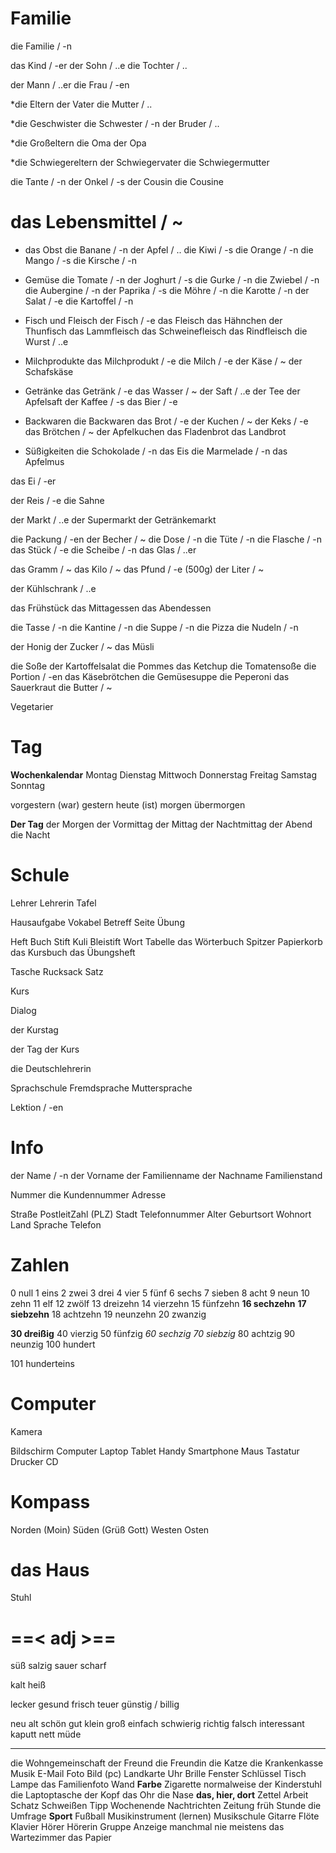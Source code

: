 
# Familie
die Familie / -n

das Kind / -er
der Sohn / ..e
die Tochter / ..

der Mann / ..er
die Frau / -en

*die Eltern
der Vater
die Mutter / ..

*die Geschwister
die Schwester / -n
der Bruder / ..

*die Großeltern
die Oma
der Opa

*die Schwiegereltern
der Schwiegervater
die Schwiegermutter

die Tante / -n
der Onkel / -s
der Cousin
die Cousine



# das Lebensmittel / ~
- das Obst
die Banane / -n
der Apfel / ..
die Kiwi / -s
die Orange / -n
die Mango / -s
die Kirsche / -n

- Gemüse
die Tomate / -n
der Joghurt / -s
die Gurke / -n
die Zwiebel / -n
die Aubergine / -n
der Paprika / -s
die Möhre / -n
die Karotte / -n
der Salat / -e
die Kartoffel / -n

- Fisch und Fleisch
der Fisch / -e
das Fleisch
das Hähnchen
der Thunfisch
das Lammfleisch
das Schweinefleisch
das Rindfleisch
die Wurst / ..e

- Milchprodukte
das Milchprodukt / -e
die Milch / -e
der Käse / ~
der Schafskäse

- Getränke
das Getränk / -e
das Wasser / ~
der Saft / ..e
der Tee
der Apfelsaft
der Kaffee / -s
das Bier / -e

- Backwaren
die Backwaren
das Brot / -e
der Kuchen / ~
der Keks / -e
das Brötchen / ~
der Apfelkuchen
das Fladenbrot
das Landbrot

- Süßigkeiten
die Schokolade / -n
das Eis
die Marmelade / -n
das Apfelmus

das Ei / -er

der Reis / -e
die Sahne

der Markt / ..e
der Supermarkt
der Getränkemarkt

die Packung / -en
der Becher / ~
die Dose / -n
die Tüte / -n
die Flasche / -n
das Stück / -e
die Scheibe / -n
das Glas / ..er

das Gramm / ~
das Kilo / ~
das Pfund / -e (500g)
der Liter / ~

der Kühlschrank / ..e

das Frühstück
das Mittagessen
das Abendessen

die Tasse / -n
die Kantine / -n
die Suppe / -n
die Pizza
die Nudeln / -n

der Honig
der Zucker / ~ 
das Müsli

die Soße
der Kartoffelsalat
die Pommes
das Ketchup
die Tomatensoße
die Portion / -en
das Käsebrötchen
die Gemüsesuppe
die Peperoni
das Sauerkraut
die Butter / ~

Vegetarier




# Tag
**Wochenkalendar**
Montag
Dienstag
Mittwoch
Donnerstag
Freitag
Samstag
Sonntag

vorgestern (war)
gestern
heute (ist)
morgen
übermorgen

**Der Tag**
der Morgen
der Vormittag
der Mittag
der Nachtmittag
der Abend
die Nacht





# Schule
Lehrer
Lehrerin
Tafel

Hausaufgabe
Vokabel
Betreff
Seite
Übung

Heft
Buch
Stift
Kuli
Bleistift
Wort
Tabelle
das Wörterbuch
Spitzer
Papierkorb
das Kursbuch
das Übungsheft

Tasche
Rucksack
Satz

Kurs

Dialog

der Kurstag

der Tag
der Kurs

die Deutschlehrerin

Sprachschule
Fremdsprache
Muttersprache

Lektion / -en




# Info
der Name / -n
der Vorname
der Familienname
der Nachname
Familienstand

Nummer
die Kundennummer
Adresse

Straße
PostleitZahl (PLZ)
Stadt
Telefonnummer
Alter
Geburtsort
Wohnort
Land
Sprache
Telefon





# Zahlen
0 null
1 eins
2 zwei
3 drei
4 vier
5 fünf
6 sechs
7 sieben
8 acht
9 neun
10 zehn
11 elf
12 zwölf
13 dreizehn
14 vierzehn
15 fünfzehn
**16 sechzehn**
**17 siebzehn**
18 achtzehn
19 neunzehn
20 zwanzig

**30 dreißig**
40 vierzig
50 fünfzig
_60 sechzig_
_70 siebzig_
80 achtzig
90 neunzig
100 hundert

101 hunderteins






# Computer
Kamera

Bildschirm
Computer
Laptop
Tablet
Handy
Smartphone
Maus
Tastatur
Drucker
CD



# Kompass
Norden (Moin)
Süden (Grüß Gott)
Westen
Osten



# das Haus
Stuhl



# ==< adj >==
süß
salzig
sauer
scharf

kalt
heiß

lecker
gesund
frisch
teuer
günstig / billig

neu
alt
schön
gut
klein
groß
einfach
schwierig
richtig
falsch
interessant
kaputt
nett
müde


___

die Wohngemeinschaft
der Freund
die Freundin
die Katze
die Krankenkasse
Musik
E-Mail
Foto
Bild (pc)
Landkarte
Uhr
Brille
Fenster
Schlüssel
Tisch
Lampe
das Familienfoto
Wand
**Farbe**
Zigarette
normalweise
der Kinderstuhl
die Laptoptasche
der Kopf
das Ohr
die Nase
**das, hier, dort**
Zettel
Arbeit
Schatz
Schweißen
Tipp
Wochenende
Nachtrichten
Zeitung
früh
Stunde
die Umfrage
**Sport**
Fußball
Musikinstrument (lernen)
Musikschule
Gitarre
Flöte
Klavier
Hörer
Hörerin
Gruppe
Anzeige
manchmal
nie
meistens
das Wartezimmer
das Papier








